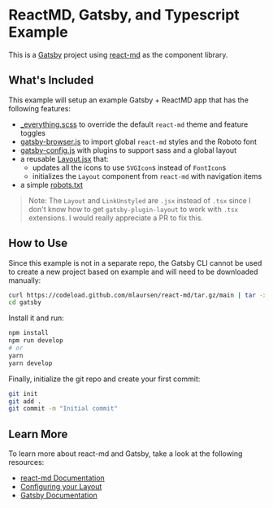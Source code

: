 # ReactMD, Gatsby, and Typescript Example

This is a [Gatsby](https://www.gatsbyjs.org/) project using
[react-md](https://react-md.dev) as the component library.

## What's Included

This example will setup an example Gatsby + ReactMD app that has the following
features:

- [\_everything.scss](./src/styles/_everything.scss) to override the default
  `react-md` theme and feature toggles
- [gatsby-browser.js](./gatsby-browser.js) to import global `react-md` styles
  and the Roboto font
- [gatsby-config.js](./gatsby-config.js) with plugins to support sass and a
  global layout
- a reusable [Layout.jsx](./src/components/Layout/Layout.jsx) that:
  - updates all the icons to use `SVGIcon`s instead of `FontIcon`s
  - initializes the `Layout` component from `react-md` with navigation items
- a simple [robots.txt](./static/robots.txt)

> Note: The `Layout` and `LinkUnstyled` are `.jsx` instead of `.tsx` since I
> don't know how to get `gatsby-plugin-layout` to work with `.tsx` extensions. I
> would really appreciate a PR to fix this.

## How to Use

Since this example is not in a separate repo, the Gatsby CLI cannot be used to create a new project
based on example and will need to be downloaded manually:

```bash
curl https://codeload.github.com/mlaursen/react-md/tar.gz/main | tar -xz --strip=2 react-md-main/examples/gatsby
cd gatsby
```

Install it and run:

```sh
npm install
npm run develop
# or
yarn
yarn develop
```

Finally, initialize the git repo and create your first commit:

```sh
git init
git add .
git commit -m "Initial commit"
```

## Learn More

To learn more about react-md and Gatsby, take a look at the following resources:

- [react-md Documentation](https://react-md.dev)
- [Configuring your Layout](https://react-md.dev/guides/configuring-your-layout)
- [Gatsby Documentation](https://www.gatsbyjs.org/docs/)
